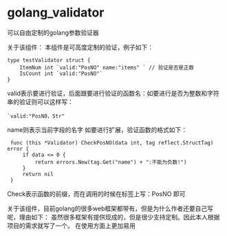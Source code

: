 # golang_validator
可以自由定制的golang参数验证器

关于该组件：
本组件是可高度定制的验证，例子如下：

	type testValidator struct {
		ItemNum int `valid:"PosNO" name:"items" ` // 验证是否是正数
		IsCount int `valid:"PosNO"`
	}
 valid表示要进行验证，后面跟要进行验证的函数名：如要进行是否为整数和字符串的验证则可以这样写：
  
  	`valid:"PosNO，Str"
  	
 name则表示当前字段的名字
 如要进行扩展，验证函数的格式如下：
 
	 func (this *Validator) CheckPosNO(data int, tag reflect.StructTag) error {
		 if data <= 0 {
			 return errors.New(tag.Get("name") + ":不能为负数!")
		 }
		 return nil
	 }
 
 Check表示函数的前缀，而在调用的时候在标签上写：PosNO 即可
 
 关于该组件，目前golang的很多web框架都带有，但是为什么作者还要自己写呢，理由如下：
 虽然很多框架有提供现成的，但是很少支持定制。因此本人根据项目的需求就写了一个。
 在使用方面上更加易用
